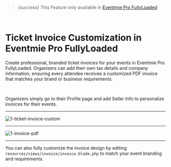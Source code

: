 <!--
Meta Description: Learn how to create and customize ticket invoices in Eventmie Pro FullyLoaded. Step-by-step guide for adding tax, company info, and branding to PDF invoices for event attendees in your Laravel event management platform.
Meta Keywords: ticket invoice, custom invoice, Eventmie Pro FullyLoaded, Laravel invoice, PDF invoice, tax, company info, event ticketing, branding, event management, Classiebit
-->
> {success} This Feature only available in [Eventmie Pro FullyLoaded](https://classiebit.com/eventmie-pro-fullyloaded)

<br>

# Ticket Invoice Customization in Eventmie Pro FullyLoaded

Create professional, branded ticket invoices for your events in Eventmie Pro FullyLoaded. Organizers can add their own tax details and company information, ensuring every attendee receives a customized PDF invoice that matches your brand or business requirements.

<br>

Organizers simply go to their Profile page and add Seller Info to personalize invoices for their events.

---

![1-ticket-invoice-custom](/images/v3/Profile-page-view-Image-13.webp "1-ticket-invoice-custom")

---

![1-invoice-pdf](/images/v2/EventmieProFullyLoadedV2.0/1-invoice-pdf.webp "1-invoice-pdf")

---

You can also fully customize the invoice design by editing `resources/views/invoice/invoice.blade.php` to match your event branding and requirements.

